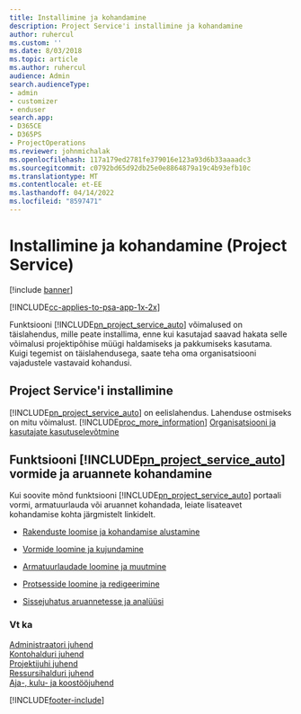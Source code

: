 ```yaml
---
title: Installimine ja kohandamine
description: Project Service'i installimine ja kohandamine
author: ruhercul
ms.custom: ''
ms.date: 8/03/2018
ms.topic: article
ms.author: ruhercul
audience: Admin
search.audienceType:
- admin
- customizer
- enduser
search.app:
- D365CE
- D365PS
- ProjectOperations
ms.reviewer: johnmichalak
ms.openlocfilehash: 117a179ed2781fe379016e123a93d6b33aaaadc3
ms.sourcegitcommit: c0792bd65d92db25e0e8864879a19c4b93efb10c
ms.translationtype: MT
ms.contentlocale: et-EE
ms.lasthandoff: 04/14/2022
ms.locfileid: "8597471"
---
```

# <a name="install-and-customize-project-service"></a>Installimine ja kohandamine (Project Service)

[!include [banner](../includes/psa-now-project-operations.md)]

[!INCLUDE[cc-applies-to-psa-app-1x-2x](../includes/cc-applies-to-psa-app-1x-2x.md)]

Funktsiooni [!INCLUDE[pn_project_service_auto](../includes/pn-project-service-auto.md)] võimalused on täislahendus, mille peate installima, enne kui kasutajad saavad hakata selle võimalusi projektipõhise müügi haldamiseks ja pakkumiseks kasutama. Kuigi tegemist on täislahendusega, saate teha oma organisatsiooni vajadustele vastavaid kohandusi.  
<!-- TODO: I expect to find the information on how to get and install this here. Please find that and add it here. Same for Project Service.--> 
  
## <a name="install-project-service"></a>Project Service'i installimine  
 [!INCLUDE[pn_project_service_auto](../includes/pn-project-service-auto.md)] on eelislahendus. Lahenduse ostmiseks on mitu võimalust. [!INCLUDE[proc_more_information](../includes/proc-more-information.md)] [Organisatsiooni ja kasutajate kasutuselevõtmine](/dynamics365/customerengagement/on-premises/admin/onboard-your-organization-and-users-to-dynamics-365-online)  
  
## <a name="customize-pn_project_service_auto-forms-and-reports"></a>Funktsiooni [!INCLUDE[pn_project_service_auto](../includes/pn-project-service-auto.md)] vormide ja aruannete kohandamine  
 Kui soovite mõnd funktsiooni [!INCLUDE[pn_project_service_auto](../includes/pn-project-service-auto.md)] portaali vormi, armatuurlauda või aruannet kohandada, leiate lisateavet  kohandamise kohta järgmistelt linkidelt.  
  
- [Rakenduste loomise ja kohandamise alustamine](/dynamics365/customerengagement/on-premises/customize/getting-started-customization)  
  
- [Vormide loomine ja kujundamine](/dynamics365/customerengagement/on-premises/customize/create-design-forms)  
  
- [Armatuurlaudade loomine ja muutmine](/dynamics365/customerengagement/on-premises/customize/create-edit-dashboards)  
  
- [Protsesside loomine ja redigeerimine](/dynamics365/customerengagement/on-premises/customize/guide-staff-through-common-tasks-processes)  
  
- [Sissejuhatus aruannetesse ja analüüsi](/dynamics365/customerengagement/on-premises/analytics/reporting-analytics-with-dynamics-365)  
  
### <a name="see-also"></a>Vt ka  
 [Administraatori juhend](../psa/admin-guide.md)   
 [Kontohalduri juhend](../psa/account-manager-guide.md)   
 [Projektijuhi juhend](../psa/project-manager-guide.md)   
 [Ressursihalduri juhend](../psa/resource-manager-guide.md)   
 [Aja-, kulu- ja koostööjuhend](../psa/time-expense-collaboration-guide.md)


[!INCLUDE[footer-include](../includes/footer-banner.md)]
